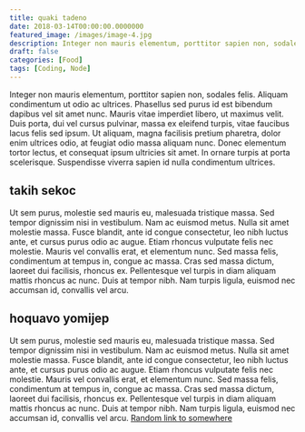 ```yaml
---
title: quaki tadeno
date: 2018-03-14T00:00:00.0000000
featured_image: /images/image-4.jpg
description: Integer non mauris elementum, porttitor sapien non, sodales felis. Aliquam condimentum ut odio ac ul
draft: false
categories: [Food]
tags: [Coding, Node]
---
```


Integer non mauris elementum, porttitor sapien non, sodales felis. Aliquam condimentum ut odio ac ultrices. Phasellus sed purus id est bibendum dapibus vel sit amet nunc. Mauris vitae imperdiet libero, ut maximus velit. Duis porta, dui vel cursus pulvinar, massa ex eleifend turpis, vitae faucibus lacus felis sed ipsum. Ut aliquam, magna facilisis pretium pharetra, dolor enim ultrices odio, at feugiat odio massa aliquam nunc. Donec elementum tortor lectus, et consequat ipsum ultricies sit amet. In ornare turpis at porta scelerisque. Suspendisse viverra sapien id nulla condimentum ultrices.

## takih sekoc

Ut sem purus, molestie sed mauris eu, malesuada tristique massa. Sed tempor dignissim nisi in vestibulum. Nam ac euismod metus. Nulla sit amet molestie massa. Fusce blandit, ante id congue consectetur, leo nibh luctus ante, et cursus purus odio ac augue. Etiam rhoncus vulputate felis nec molestie. Mauris vel convallis erat, et elementum nunc. Sed massa felis, condimentum at tempus in, congue ac massa. Cras sed massa dictum, laoreet dui facilisis, rhoncus ex. Pellentesque vel turpis in diam aliquam mattis rhoncus ac nunc. Duis at tempor nibh. Nam turpis ligula, euismod nec accumsan id, convallis vel arcu.

## hoquavo yomijep

Ut sem purus, molestie sed mauris eu, malesuada tristique massa. Sed tempor dignissim nisi in vestibulum. Nam ac euismod metus. Nulla sit amet molestie massa. Fusce blandit, ante id congue consectetur, leo nibh luctus ante, et cursus purus odio ac augue. Etiam rhoncus vulputate felis nec molestie. Mauris vel convallis erat, et elementum nunc. Sed massa felis, condimentum at tempus in, congue ac massa. Cras sed massa dictum, laoreet dui facilisis, rhoncus ex. Pellentesque vel turpis in diam aliquam mattis rhoncus ac nunc. Duis at tempor nibh. Nam turpis ligula, euismod nec accumsan id, convallis vel arcu. [Random link to somewhere](/post/loneva-ceme/)
